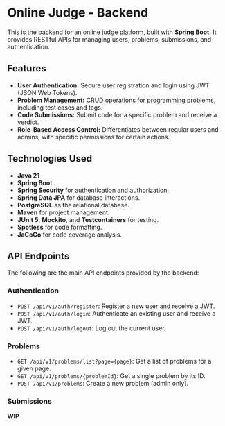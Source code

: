 # Online Judge - Backend

This is the backend for an online judge platform, built with **Spring Boot**. It provides RESTful APIs for managing users, problems, submissions, and authentication.

## Features

* **User Authentication:** Secure user registration and login using JWT (JSON Web Tokens).
* **Problem Management:** CRUD operations for programming problems, including test cases and tags.
* **Code Submissions:** Submit code for a specific problem and receive a verdict.
* **Role-Based Access Control:** Differentiates between regular users and admins, with specific permissions for certain actions.

## Technologies Used

* **Java 21**
* **Spring Boot**
* **Spring Security** for authentication and authorization.
* **Spring Data JPA** for database interactions.
* **PostgreSQL** as the relational database.
* **Maven** for project management.
* **JUnit 5**, **Mockito**, and **Testcontainers** for testing.
* **Spotless** for code formatting.
* **JaCoCo** for code coverage analysis.

## API Endpoints

The following are the main API endpoints provided by the backend:

### Authentication

* `POST /api/v1/auth/register`: Register a new user and receive a JWT.
* `POST /api/v1/auth/login`: Authenticate an existing user and receive a JWT.
* `POST /api/v1/auth/logout`: Log out the current user.

### Problems

* `GET /api/v1/problems/list?page={page}`: Get a list of problems for a given page.
* `GET /api/v1/problems/{problemId}`: Get a single problem by its ID.
* `POST /api/v1/problems`: Create a new problem (admin only).

### Submissions

__WIP__